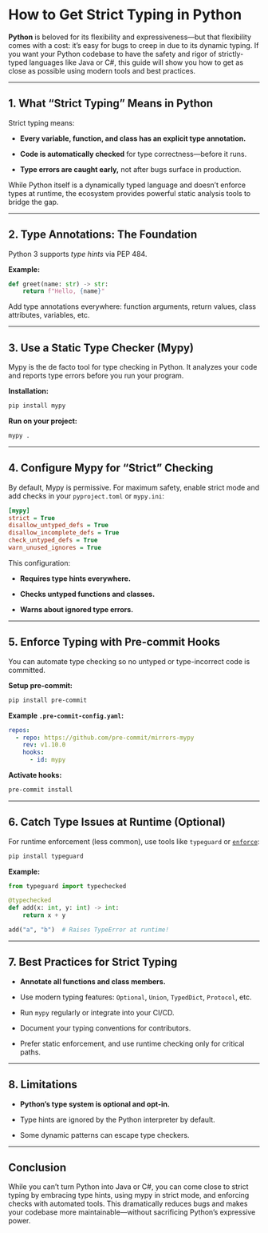 # How to Get Strict Typing in Python

**Python** is beloved for its flexibility and expressiveness—but that flexibility comes with a cost: it’s easy for bugs to creep in due to its dynamic typing. If you want your Python codebase to have the safety and rigor of strictly-typed languages like Java or C#, this guide will show you how to get as close as possible using modern tools and best practices.

* * *

## 1. What “Strict Typing” Means in Python

Strict typing means:

* **Every variable, function, and class has an explicit type annotation.**
    
* **Code is automatically checked** for type correctness—before it runs.
    
* **Type errors are caught early,** not after bugs surface in production.
    

While Python itself is a dynamically typed language and doesn’t enforce types at runtime, the ecosystem provides powerful static analysis tools to bridge the gap.

* * *

## 2. Type Annotations: The Foundation

Python 3 supports _type hints_ via PEP 484.

**Example:**

```python
def greet(name: str) -> str:
    return f"Hello, {name}"
```

Add type annotations everywhere: function arguments, return values, class attributes, variables, etc.

* * *

## 3. Use a Static Type Checker (Mypy)

Mypy is the de facto tool for type checking in Python. It analyzes your code and reports type errors before you run your program.

**Installation:**

```bash
pip install mypy
```

**Run on your project:**

```bash
mypy .
```

* * *

## 4. Configure Mypy for “Strict” Checking

By default, Mypy is permissive. For maximum safety, enable strict mode and add checks in your `pyproject.toml` or `mypy.ini`:

```ini
[mypy]
strict = True
disallow_untyped_defs = True
disallow_incomplete_defs = True
check_untyped_defs = True
warn_unused_ignores = True
```

This configuration:

* **Requires type hints everywhere.**
    
* **Checks untyped functions and classes.**
    
* **Warns about ignored type errors.**
    

* * *

## 5. Enforce Typing with Pre-commit Hooks

You can automate type checking so no untyped or type-incorrect code is committed.

**Setup pre-commit:**

```bash
pip install pre-commit
```

**Example `.pre-commit-config.yaml`:**

```yaml
repos:
  - repo: https://github.com/pre-commit/mirrors-mypy
    rev: v1.10.0
    hooks:
      - id: mypy
```

**Activate hooks:**

```bash
pre-commit install
```

* * *

## 6. Catch Type Issues at Runtime (Optional)

For runtime enforcement (less common), use tools like `typeguard` or [`enforce`](https://github.com/RussBaz/enforce):

```bash
pip install typeguard
```

**Example:**

```python
from typeguard import typechecked

@typechecked
def add(x: int, y: int) -> int:
    return x + y

add("a", "b")  # Raises TypeError at runtime!
```

* * *

## 7. Best Practices for Strict Typing

* **Annotate all functions and class members.**
    
* Use modern typing features: `Optional`, `Union`, `TypedDict`, `Protocol`, etc.
    
* Run `mypy` regularly or integrate into your CI/CD.
    
* Document your typing conventions for contributors.
    
* Prefer static enforcement, and use runtime checking only for critical paths.
    

* * *

## 8. Limitations

* **Python’s type system is optional and opt-in.**
    
* Type hints are ignored by the Python interpreter by default.
    
* Some dynamic patterns can escape type checkers.
    

* * *

## Conclusion

While you can’t turn Python into Java or C#, you can come close to strict typing by embracing type hints, using mypy in strict mode, and enforcing checks with automated tools. This dramatically reduces bugs and makes your codebase more maintainable—without sacrificing Python’s expressive power.